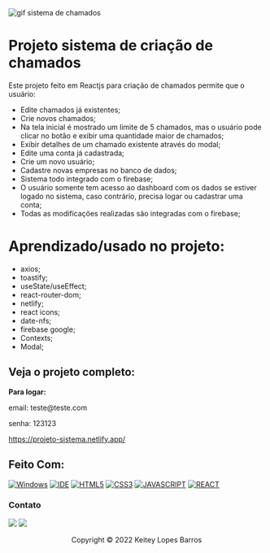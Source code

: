 <img src="src/gif/projeto-sistema.gif" alt="gif sistema de chamados">

# Projeto sistema de criação de chamados

Este projeto feito em Reactjs para criação de chamados permite que o usuário:

* Edite chamados já existentes;
* Crie novos chamados;
* Na tela inicial é mostrado um limite de 5 chamados, mas o usuário pode clicar no botão e exibir uma quantidade maior de chamados;
* Exibir detalhes de um chamado existente através do modal;
* Edite uma conta já cadastrada;
* Crie um novo usuário;
* Cadastre novas empresas no banco de dados;
* Sistema todo integrado com o firebase;
* O usuário somente tem acesso ao dashboard com os dados se estiver logado no sistema, caso contrário, precisa logar ou cadastrar uma conta;
* Todas as modificações realizadas são integradas com o firebase;

# Aprendizado/usado no projeto:

* axios;
* toastify;
* useState/useEffect;
* react-router-dom;
* netlify;
* react icons;
* date-nfs;
* firebase google;
* Contexts;
* Modal;

## Veja o projeto completo:
<strong>Para logar:</strong>

<p>email: teste@teste.com</p>
<p>senha: 123123</p>

https://projeto-sistema.netlify.app/

## Feito Com:

[![Windows](https://img.shields.io/badge/Windows-0078D6?style=for-the-badge&logo=windows&logoColor=white)](https://www.microsoft.com/pt-br/windows/get-windows-10)
[![IDE](https://img.shields.io/badge/Visual_studio_code-0078D4?style=for-the-badge&logo=visual%20studio%20code&logoColor=white)](https://code.visualstudio.com/)
[![HTML5](https://img.shields.io/badge/HTML5-E34F26?style=for-the-badge&logo=html5&logoColor=white)](https://developer.mozilla.org/pt-BR/docs/Web/HTML)
[![CSS3](https://img.shields.io/badge/CSS3-1572B6?style=for-the-badge&logo=css3&logoColor=white)](https://developer.mozilla.org/pt-BR/docs/Web/CSS)
[![JAVASCRIPT](https://img.shields.io/badge/JavaScript-F7DF1E?style=for-the-badge&logo=javascript&logoColor=black)](https://developer.mozilla.org/pt-BR/docs/Web/JavaScript)
[![REACT](https://img.shields.io/badge/React-20232A?style=for-the-badge&logo=react&logoColor=61DAFB)](https://developer.mozilla.org/pt-BR/docs/Web/React)

### Contato

  <a href = "mailto:keiteybarros@gmail.com"><img src="https://img.shields.io/badge/Gmail-D14836?style=for-the-badge&logo=gmail&logoColor=white" target="_blank"></a>
  <a href="https://www.linkedin.com/in/keitey-barros-21bb8bb4/" target="_blank"><img src="https://img.shields.io/badge/-LinkedIn-%230077B5?style=for-the-badge&logo=linkedin&logoColor=white" target="_blank"></a> 

<p align="center">Copyright © 2022 Keitey Lopes Barros</p>


